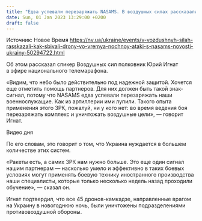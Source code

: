 ```yaml
---
title: "Едва успевали перезаряжать NASAMS. В воздушных силах рассказали, как сбивали дроны во время ночной атаки"
date: Sun, 01 Jan 2023 13:29:00 +0200
draft: false
---
```

Источник: Новое Время https://nv.ua/ukraine/events/v-vozdushnyh-silah-rasskazali-kak-sbivali-drony-vo-vremya-nochnoy-ataki-s-nasams-novosti-ukrainy-50294722.html


Об этом рассказал спикер Воздушных сил полковник Юрий Игнат в эфире национального телемарафона.

«Видим, что небо было действительно под надежной защитой. Хочется еще отметить помощь партнеров. Для них должен быть такой знак-сигнал, потому что NASAMS едва успевали перезаряжать наши военнослужащие. Как из артиллерии ими лупили. Такого опыта применения этого ЗРК, пожалуй, ни у кого нет: во время ведения боя перезаряжать комплекс и уничтожать воздушные цели», — говорит Игнат.

 Видео дня   

По его словам, это говорит о том, что Украина нуждается в большем количестве этих систем.

«Ракеты есть, а самих ЗРК нам нужно больше. Это еще один сигнал нашим партнерам — насколько умело и эффективно в таких боевых условиях могут применять боевую технику иностранного производства наши специалисты, которые только несколько недель назад проходили обучение», — сказал он.

Игнат подтвердил, что все 45 дронов-камкадзе, направленные врагом на Украину в новогоднюю ночь, были уничтожены подразделениями противовоздушной обороны.
